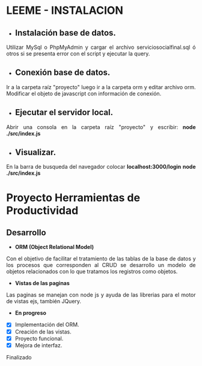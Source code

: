 # **LEEME - INSTALACION**
- ## Instalación base de datos.
<p align="justify"> 
Utilizar MySql o PhpMyAdmin y cargar el archivo serviciosocialfinal.sql ó otros si se presenta error con el script y ejecutar la query.
</p>

- ## Conexión base de datos.
<p align="justify"> 
Ir a la carpeta raíz "proyecto" luego ir a la carpeta orm y editar archivo orm.
Modificar el objeto de javascript con información de conexión.
</p>

- ## Ejecutar el servidor local.
<p align="justify"> 
Abrir una consola en la carpeta raíz "proyecto" y escribir: 
<b>node ./src/index.js</b>
</p>

- ## Visualizar.
<p align="justify"> 
En la barra de busqueda del navegador
colocar <b>localhost:3000/login</b>
<b>node ./src/index.js</b>
</p>


# **Proyecto Herramientas de Productividad**
## Desarrollo

- **ORM (Object Relational Model)**

<p align="justify"> 
Con el objetivo de facilitar el tratamiento de las tablas de la base de datos y los procesos que corresponden al CRUD se desarrollo un modelo de objetos relacionados con lo que tratamos los registros como objetos.
</p>

- **Vistas de las paginas**

<p align="justify"> 
Las paginas se manejan con node js y ayuda de las librerias para el motor de vistas ejs, también JQuery.
</p>

- **En progreso**
- [x] Implementación del ORM.
- [x] Creación de las vistas.
- [X] Proyecto funcional.
- [x] Mejora de interfaz.

Finalizado
